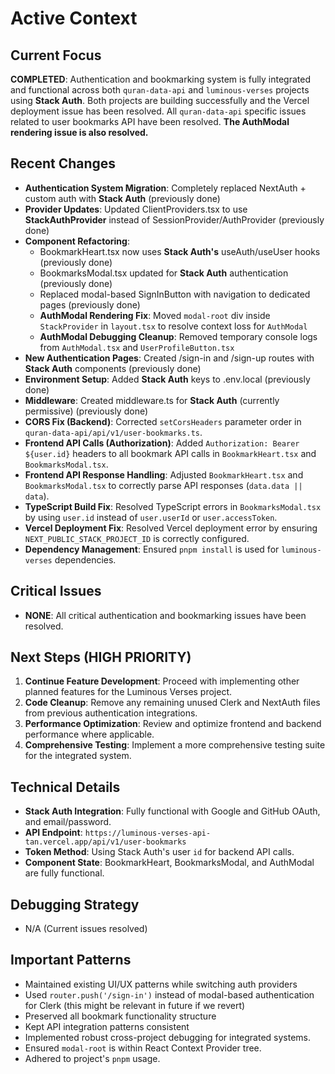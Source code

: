 # Active Context

## Current Focus
**COMPLETED**: Authentication and bookmarking system is fully integrated and functional across both `quran-data-api` and `luminous-verses` projects using **Stack Auth**. Both projects are building successfully and the Vercel deployment issue has been resolved. All `quran-data-api` specific issues related to user bookmarks API have been resolved. **The AuthModal rendering issue is also resolved.**

## Recent Changes
- **Authentication System Migration**: Completely replaced NextAuth + custom auth with **Stack Auth** (previously done)
- **Provider Updates**: Updated ClientProviders.tsx to use **StackAuthProvider** instead of SessionProvider/AuthProvider (previously done)
- **Component Refactoring**:
  - BookmarkHeart.tsx now uses **Stack Auth's** useAuth/useUser hooks (previously done)
  - BookmarksModal.tsx updated for **Stack Auth** authentication (previously done)
  - Replaced modal-based SignInButton with navigation to dedicated pages (previously done)
  - **AuthModal Rendering Fix**: Moved `modal-root` div inside `StackProvider` in `layout.tsx` to resolve context loss for `AuthModal`
  - **AuthModal Debugging Cleanup**: Removed temporary console logs from `AuthModal.tsx` and `UserProfileButton.tsx`
- **New Authentication Pages**: Created /sign-in and /sign-up routes with **Stack Auth** components (previously done)
- **Environment Setup**: Added **Stack Auth** keys to .env.local (previously done)
- **Middleware**: Created middleware.ts for **Stack Auth** (currently permissive) (previously done)
- **CORS Fix (Backend)**: Corrected `setCorsHeaders` parameter order in `quran-data-api/api/v1/user-bookmarks.ts`.
- **Frontend API Calls (Authorization)**: Added `Authorization: Bearer ${user.id}` headers to all bookmark API calls in `BookmarkHeart.tsx` and `BookmarksModal.tsx`.
- **Frontend API Response Handling**: Adjusted `BookmarkHeart.tsx` and `BookmarksModal.tsx` to correctly parse API responses (`data.data || data`).
- **TypeScript Build Fix**: Resolved TypeScript errors in `BookmarksModal.tsx` by using `user.id` instead of `user.userId` or `user.accessToken`.
- **Vercel Deployment Fix**: Resolved Vercel deployment error by ensuring `NEXT_PUBLIC_STACK_PROJECT_ID` is correctly configured.
- **Dependency Management**: Ensured `pnpm install` is used for `luminous-verses` dependencies.

## Critical Issues
- **NONE**: All critical authentication and bookmarking issues have been resolved.

## Next Steps (HIGH PRIORITY)
1. **Continue Feature Development**: Proceed with implementing other planned features for the Luminous Verses project.
2. **Code Cleanup**: Remove any remaining unused Clerk and NextAuth files from previous authentication integrations.
3. **Performance Optimization**: Review and optimize frontend and backend performance where applicable.
4. **Comprehensive Testing**: Implement a more comprehensive testing suite for the integrated system.

## Technical Details
- **Stack Auth Integration**: Fully functional with Google and GitHub OAuth, and email/password.
- **API Endpoint**: `https://luminous-verses-api-tan.vercel.app/api/v1/user-bookmarks`
- **Token Method**: Using Stack Auth's user `id` for backend API calls.
- **Component State**: BookmarkHeart, BookmarksModal, and AuthModal are fully functional.

## Debugging Strategy
- N/A (Current issues resolved)

## Important Patterns
- Maintained existing UI/UX patterns while switching auth providers
- Used `router.push('/sign-in')` instead of modal-based authentication for Clerk (this might be relevant in future if we revert)
- Preserved all bookmark functionality structure
- Kept API integration patterns consistent
- Implemented robust cross-project debugging for integrated systems.
- Ensured `modal-root` is within React Context Provider tree.
- Adhered to project's `pnpm` usage.